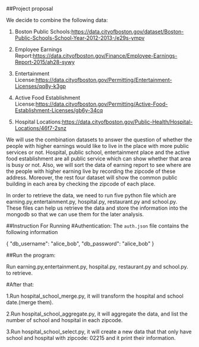 ##Project proposal 

We decide to combine the following data:

  1. Boston Public Schools:<https://data.cityofboston.gov/dataset/Boston-Public-Schools-School-Year-2012-2013-/e29s-ympv>
  
  2. Employee Earnings Report:<https://data.cityofboston.gov/Finance/Employee-Earnings-Report-2015/ah28-sywy>
  
  3. Entertainment License:<https://data.cityofboston.gov/Permitting/Entertainment-Licenses/qq8y-k3gp>
  
  4. Active Food Establishment License:<https://data.cityofboston.gov/Permitting/Active-Food-Establishment-Licenses/gb6y-34cq>
  
  5. Hospital Locations:<https://data.cityofboston.gov/Public-Health/Hospital-Locations/46f7-2snz>

We will use the combination datasets to answer the question of whether the people with higher earnings would like to live in the place with more public services or not. Hospital, public school, entertainment place and the active food establishment are all public service which can show whether that area is busy or not. Also, we will sort the data of earning report to see where are the people with higher earning live by recording the zipcode of these address. Moreover, the rest four dataset will show the common public building in each area by checking the zipcode of each place. 

In order to retrieve the data, we need to run five python file which are earning.py,entertainment.py, hospital.py, restaurant.py and school.py. These files can help us retrieve the data and store the information into the mongodb so that we can use them for the later analysis.


##Instruction For Running
#Authentication:
The `auth.json` file contains the following information

{
   "db_username": "alice_bob",
   "db_password": "alice_bob"
}
 
##Run the program:

Run earning.py,entertainment.py, hospital.py, restaurant.py and school.py. to retrieve.

#After that:

1.Run hospital_school_merge.py, it will transform the hospital and school date.(merge them).

2.Run hospital_school_aggregate.py, it will aggregate the data, and list the number of school and hospital in each zipcode.

3.Run hospital_school_select.py, it will create a new data that that only have school and hospital with zipcode: 02215 and it
print their information.

